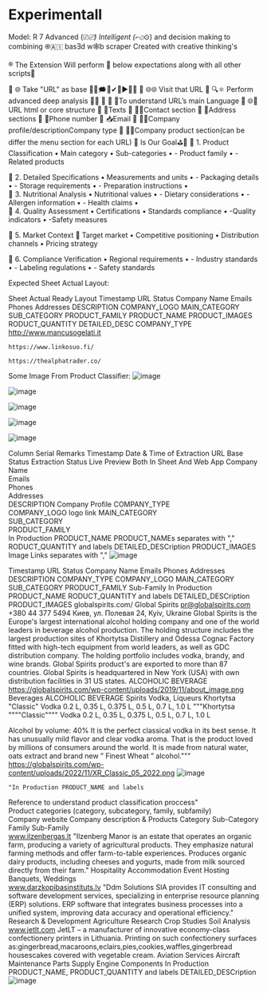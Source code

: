 # Experimentall
Model: R 7️ Advanced (⎚_⎚)  Intelligent (⌐⊙_⊙) and decision making to combining ֎🇦🇮 basƎd w🕸b scraper Created with creative thinking's


®	The Extension Will perform 🎇 below expectations along with all other scripts🔰

	🌐 Take "URL" as base 📃💡🗯💬✔🔄▶📶🔱
	🌐🌐 Visit that URL 
	🔍⚛ Perform advanced deep analysis 🔦🔂
	☑ 💬To understand URL’s main Language
	🌐🔱URL html or core structure
	📃Texts
	📩📞Contact section
	🗺Address sections
	📲Phone number
	📥Email
	🏙📰Company profile/descriptionCompany type
	🛒🧲Company product section(can be differ the menu section for each URL)
	Is Our Goal⛳🎇
	1. Product Classification
•	Main category
•	Sub-categories
•	- Product family
•	- Related products

	2. Detailed Specifications
•	Measurements and units
•	- Packaging details
•	- Storage requirements
•	- Preparation instructions
•	
	3. Nutritional Analysis
•	Nutritional values
•	- Dietary considerations
•	- Allergen information
•	- Health claims
•	
	4. Quality Assessment
•	Certifications
•	Standards compliance
•	-Quality indicators
•	-Safety measures

	5. Market Context
	Target market
•	Competitive positioning
•	Distribution channels
•	Pricing strategy

	6. Compliance Verification
•	Regional requirements
•	- Industry standards
•	- Labeling regulations
•	- Safety standards


Expected Sheet Actual Layout:

Sheet Actual Ready Layout 
Timestamp	URL	Status	Company Name	Emails 	Phones 	Addresses 	DESCRIPTION	COMPANY_LOGO	MAIN_CATEGORY	SUB_CATEGORY	PRODUCT_FAMILY	PRODUCT_NAME	PRODUCT_IMAGES	RODUCT_QUANTITY	DETAILED_DESC	COMPANY_TYPE
 	http://www.mancusogelati.it
 	 	 	 	 	 	 	 	 	 	 	 	 	 	 
 	https://www.linkosuo.fi/
 	 	 	 	 	 	 	 	 	 	 	 	 	 	 
 	https://thealphatrader.co/
 	 	 	 	 	 	 	 	 	 	 	 	 	 	 


Some Image From Product Classifier:
![image](https://github.com/user-attachments/assets/e1b1f37f-4d7a-4596-98ce-360513cf8c99)

![image](https://github.com/user-attachments/assets/a0d018c9-adcd-4d5e-8401-9fe0bc2fbc27)

![image](https://github.com/user-attachments/assets/881540f6-ad5b-45a3-9531-345384f6a994)

![image](https://github.com/user-attachments/assets/655bc9f5-9ea5-44ea-be63-283885e63de6)

![image](https://github.com/user-attachments/assets/518fb198-d2ce-401f-a2fa-8de1d5b2b1dc)

Column Serial	Remarks
Timestamp	Date & Time of Extraction
URL	Base
Status	Extraction Status Live Preview Both In  Sheet And Web App
Company Name	
Emails	
Phones	
Addresses	
DESCRIPTION	Company Profile
COMPANY_TYPE	
COMPANY_LOGO	logo link
MAIN_CATEGORY	
SUB_CATEGORY	
PRODUCT_FAMILY	
In Production PRODUCT_NAME 	PRODUCT_NAMEs separates with ","
RODUCT_QUANTITY	
and labels DETAILED_DESCription	
PRODUCT_IMAGES	Image Links separates with ","
![image](https://github.com/user-attachments/assets/6242ba41-2444-4512-a811-94de9451b867)



Timestamp	URL	Status	Company Name	Emails 	Phones 	Addresses 	DESCRIPTION	COMPANY_TYPE	COMPANY_LOGO	MAIN_CATEGORY	SUB_CATEGORY	PRODUCT_FAMILY	Sub-Family	In Production PRODUCT_NAME 	RODUCT_QUANTITY	and labels DETAILED_DESCription	PRODUCT_IMAGES
	globalspirits.com/		Global Spirits 	pr@globalspirits.com	+380 44 377 5494	Киев, ул. Полевая 24, Kyiv, Ukraine	Global Spirits is the Europe's largest international alcohol holding company and one of the world leaders in beverage alcohol production. The holding structure includes the largest production sites of Khortytsa Distillery and Odessa Cognac Factory fitted with high-tech equipment from world leaders, as well as GDC distribution company. The holding portfolio includes vodka, brandy, and wine brands. Global Spirits product's are exported to more than 87 countries. Global Spirits is headquartered in New York (USA) with own distribution facilities in 31 US states.	ALCOHOLIC BEVERAGE	https://globalspirits.com/wp-content/uploads/2019/11/about_image.png	Beverages	ALCOHOLIC BEVERAGE	Spirits	Vodka, Liqueurs	Khortytsa "Classic" Vodka 	0.2 L, 0.35 L, 0.375 L, 0.5 L, 0.7 L, 1.0 L	"""Khortytsa """"Classic"""" Vodka 0.2 L, 0.35 L, 0.375 L, 0.5 L, 0.7 L, 1.0 L

Alcohol by volume:
40%
It is the perfect classical vodka in its best sense. It has  unusually mild flavor and clear vodka aroma. That is the product loved by millions of consumers around the world. It is made from natural water, oats extract and brand new ” Finest Wheat ” alcohol."""	https://globalspirits.com/wp-content/uploads/2022/11/XR_Classic_05_2022.png
![image](https://github.com/user-attachments/assets/883a83f2-512b-4acb-8a4b-174aa85a9529)


	"In Production PRODUCT_NAME and labels
Reference to understand product classification proccess"					
		Product categories (category, subcategory, family, subfamily)				
Company website	Company description & Products	Category	Sub-Category	Family	Sub-Family	
www.ilzenbergas.lt	"Ilzenberg Manor is an estate that operates an organic farm, producing a variety of agricultural products. They emphasize natural farming methods and offer farm-to-table experiences.
Produces organic dairy products, including cheeses and yogurts, made from milk sourced directly from their farm."	Hospitality	Accommodation	Event Hosting	Banquets, Weddings	
www.darzkopibasinstituts.lv	"Ddm Solutions SIA provides IT consulting and software development services, specializing in enterprise resource planning (ERP) solutions.
ERP software that integrates business processes into a unified system, improving data accuracy and operational efficiency."	Research & Development	Agriculture Research	Crop Studies	Soil Analysis	
www.jetlt.com	JetLT – a manufacturer of innovative economy-class confectionery printers in Lithuania. Printing on such confectionery surfaces as:gingerbread,macaroons,eclairs,pies,cookies,waffles,gingerbread housescakes covered with vegetable cream.	Aviation Services	Aircraft Maintenance	Parts Supply	Engine Components	In Production PRODUCT_NAME,  PRODUCT_QUANTITY and labels  DETAILED_DESCription
![image](https://github.com/user-attachments/assets/687c394f-6d3c-464f-8b65-1c6c5a2ff97b)


